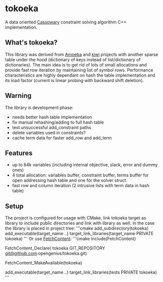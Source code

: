 # tokoeka
A data oriented [Cassowary](https://constraints.cs.washington.edu/cassowary/) constraint solving algorithm C++ implementation.

## What's tokoeka?
This library was derived from [Amoeba](https://github.com/starwing/amoeba) and [kiwi](https://github.com/nucleic/kiwi) projects with another sparse table under the hood (dictionary of keys instead of list/dictionary of dictionaries).
The main idea is to get rid of lots of small allocations and provide fast row iteration by maintaining list of symbol rows.
Performance characteristics are highly dependant on hash the table implementation and its load factor (current is linear probing with backward shift deletion).

## Warning
The library is development phase:
* needs better hash table implementation
* fix manual rehashing/adding to full hash table
* test unsuccessful add_constraint paths
* delete variables used in constraints?
* cache term data for faster add_row and add_term

## Features
* up to 64k variables (including internal objective, slack, error and dummy ones)
* 4 total allocation: variables buffer, constraint buffer, terms buffer for open addressing hash table and one for the solver struct.
* fast row and column iteration (2 intrusive lists with term data in hash table)

## Setup
The project is configured for usage with CMake, link tokoeka target as library to include public directories and link with library as well. In the case the library is placed in project tree:
'''cmake
add_subdirectory(tokoeka)
add_executable(target_name ..)
target_link_libraries(target_name PRIVATE tokoeka)
'''
Or use [FetchContent](https://cmake.org/cmake/help/latest/module/FetchContent.html):
'''cmake
Include(FetchContent)

FetchContent_Declare(
  tokoeka
  GIT_REPOSITORY git@github.com:opengenius/tokoeka.git)

FetchContent_MakeAvailable(tokoeka)

add_executable(target_name ..)
target_link_libraries(tests PRIVATE tokoeka)
'''

